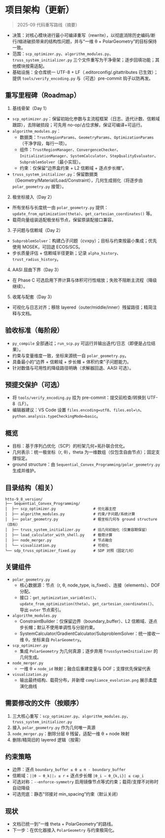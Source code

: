 # 项目架构（更新）

> 2025-09 代码重写路线（摘要）

- 决策：对核心模块进行最小可编译重写（rewrite），以彻底消除历史编码/断行/缩进破损带来的结构性问题，并与“一维 θ + PolarGeometry”的目标保持一致。
- 范围：`scp_optimizer.py`、`algorithm_modules.py`、`truss_system_initializer.py` 三个文件重写为干净骨架；逐步回填功能；其他模块按需适配。
- 基础设施：全仓库统一 UTF-8 + LF（.editorconfig/.gitattributes 已生效）；提供 `tools/verify_encoding.py` 与（可选）pre-commit 钩子以防再发。

## 重写里程碑（Roadmap）

1) 基线骨架（Day 1）
- `scp_optimizer.py`：保留初始化参数与主流程框架（日志、迭代计数、信赖域跟踪），去除破损段；可先用 no-op/占位求解，保证可编译+可运行。
- `algorithm_modules.py`：
  - 数据类：`TrustRegionParams`、`GeometryParams`、`OptimizationParams`（干净字段，每行一项）。
  - 组件：`TrustRegionManager`、`ConvergenceChecker`、`InitializationManager`、`SystemCalculator`、`StepQualityEvaluator`、`SubproblemSolver`（最小实现）。
  - 约束：仅保留“边界盒约束 + L2 信赖域 + 逐点步长帽”。
- `truss_system_initializer.py`：保留数据类（Geometry/Material/Load/Constraint），几何生成弱化（将逐步由 `polar_geometry.py` 接管）。

2) 极坐标接入（Day 2）
- 所有坐标与长度统一由 `polar_geometry.py` 提供：`update_from_optimization(theta)`、`get_cartesian_coordinates()` 等。
- 载荷向量组装适配极坐标节点，保留原装配接口兼容。

3) 子问题与信赖域（Day 2）
- `SubproblemSolver`：构建凸子问题（cvxpy）；目标与约束按最小集成；优先使用 MOSEK，可回退 ECOS/SCS。
- 步长质量评估 + 信赖域半径更新；记录 `alpha_history`、`trust_radius_history`。

4) AASI 屈曲下界（Day 3）
- 在 Phase C 可选启用下界计算与体积可行性缩放；失败不阻断主流程（降级继续）。

5) 收尾与配套（Day 3）
- 可视化与日志对齐；移除 layered（outer/middle/inner）残留路径；精简注释与文档。

## 验收标准（每阶段）
- `py_compile` 全部通过；`run_scp.py` 可运行并输出迭代/日志（即便是占位结果）。
- 约束与变量维度一致，坐标来源统一自 `polar_geometry.py`。
- 具备最小的“边界 + 信赖域 + 步长帽 + 体积约束”子问题能力。
- 针对数值与可用性的降级路径明确（求解器回退、AASI 可选）。

## 预提交保护（可选）
- 将 `tools/verify_encoding.py` 挂为 pre-commit：提交前检查/转换到 UTF-8（LF）。
- 编辑器建议：VS Code 设置 `files.encoding=utf8`、`files.eol=\n`、`python.analysis.typeCheckingMode=basic`。

## 概览
- 目标：基于序列凸优化（SCP）的桁架几何+拓扑联合优化。
- 几何表示：统一极坐标（r, θ），theta 为一维数组（仅包含自由节点）；固定支撑恒定。
- ground structure：由 `Sequential_Convex_Programming/polar_geometry.py` 生成并维护。

## 目录结构（相关）
```
htto-9_8_version/
├── Sequential_Convex_Programming/
│  ├── scp_optimizer.py                 # 优化器主控
│  ├── algorithm_modules.py             # 约束/子问题/系统计算
│  ├── polar_geometry.py                # 极坐标几何与 ground structure（目标）
│  ├── truss_system_initializer.py      # 旧几何初始化（仅兼容期保留）
│  ├── load_calculator_with_shell.py    # 载荷计算
│  ├── node_merger.py                   # 节点融合
│  └── visualization.py                 # 可视化
└── sdp_truss_optimizer_fixed.py        # SDP 对照（固定几何）
```

## 关键组件
- `polar_geometry.py`
  - 核心数据源：节点（r, θ, node_type, is_fixed）、连接（elements）、DOF 分配。
  - 接口：`get_optimization_variables()`、`update_from_optimization(theta)`、`get_cartesian_coordinates()`、导出 `outer` 节点索引。
- `algorithm_modules.py`
  - ConstraintBuilder：仅保留边界（boundary_buffer）、L2 信赖域、逐点步长帽；默认不使用单调性与分层约束。
  - SystemCalculator/GradientCalculator/SubproblemSolver：统一接收一维 θ，坐标来自 `PolarGeometry`。
- `scp_optimizer.py`
  - 集成 `PolarGeometry` 为几何真源；逐步弃用 `TrussSystemInitializer` 的几何生成。
- `node_merger.py`
  - 一维 θ + `node_id` 映射；融合后重建变量与 DOF；支撑优先保留代表
- `visualization.py`
  - 输出最终结构、载荷分布，并新增 `compliance_evolution.png` 展示柔度演化曲线

## 需要修改的文件（按顺序）
1) 三大核心重写：`scp_optimizer.py`、`algorithm_modules.py`、`truss_system_initializer.py`
2) 接入 `polar_geometry.py` 作为几何唯一真源
3) `node_merger.py`：删除分层 θ 残留，适配一维 θ + node 映射
4) 删除/精简旧的 layered 逻辑（按需）

## 约束策略
- 边界：逐点 `boundary_buffer ≤ θ ≤ π - boundary_buffer`
- 信赖域：`||θ − θ_k||₂ ≤ r` + 逐点步长帽 `|θ_i − θ_{k,i}| ≤ cap_i`
- 可选对称：`--enforce-symmetry` 启用镜像节点等式约束；载荷/支撑不对称时自动降级
- 可选兜底：静态“邻接对 min_spacing”约束（默认关闭）

## 现状
- 文档已统一到“一维 theta + PolarGeometry”的路线。
- 下一步：在优化器接入 `PolarGeometry` 与约束极简化。

